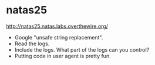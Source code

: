 # natas25

http://natas25.natas.labs.overthewire.org/

* Google "unsafe string replacement".
* Read the logs.
* Include the logs. What part of the logs can you control?
* Putting code in user agent is pretty fun.
